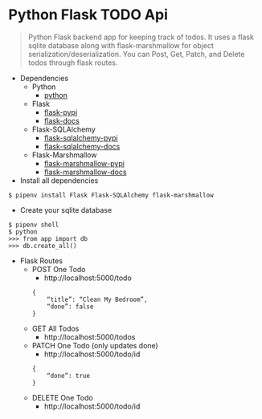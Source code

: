 # Python Flask TODO Api

> Python Flask backend app for keeping track of todos. It uses a flask
> sqlite database along with flask-marshmallow for object
> serialization/deserialization. You can Post, Get, Patch, and Delete
> todos through flask routes.

-   Dependencies
    -   Python
        -   [python](https://www.python.org/)
    -   Flask
        -   [flask-pypi](https://pypi.org/project/Flask/)
        -   [flask-docs](https://flask.palletsprojects.com/en/1.1.x/)
    -   Flask-SQLAlchemy
        -   [flask-sqlalchemy-pypi](https://pypi.org/project/Flask-SQLAlchemy/)
        -   [flask-sqlalchemy-docs](https://flask-sqlalchemy.palletsprojects.com/en/2.x/)
    -   Flask-Marshmallow
        -   [flask-marshmallow-pypi](https://pypi.org/project/flask-marshmallow/)
        -   [flask-marshmallow-docs](https://flask-marshmallow.readthedocs.io/)
-   Install all dependencies

```
$ pipenv install Flask Flask-SQLAlchemy flask-marshmallow
```

-   Create your sqlite database

```
$ pipenv shell
$ python
>>> from app import db
>>> db.create_all()
```

-   Flask Routes
    -   POST One Todo
        -   http://localhost:5000/todo
        ```
        {
            “title”: “Clean My Bedroom”,
            “done”: false
        }
        ```
    -   GET All Todos
        -   http://localhost:5000/todos
    -   PATCH One Todo (only updates done)
        -   http://localhost:5000/todo/id
        ```
        {
            “done”: true
        }
        ```
    -   DELETE One Todo
        -   http://localhost:5000/todo/id
